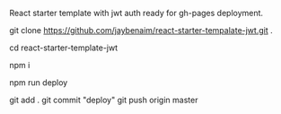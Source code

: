 React starter template with jwt auth ready for gh-pages deployment. 


git clone https://github.com/jaybenaim/react-starter-tempalate-jwt.git . 

cd react-starter-template-jwt 

npm i 

npm run deploy 

git add . 
git commit "deploy" 
git push origin master 
